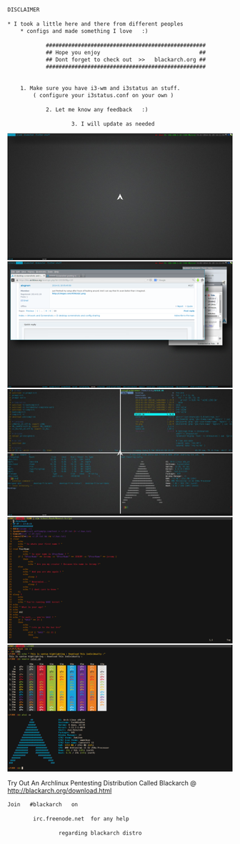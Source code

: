 	DISCLAIMER

	* I took a little here and there from different peoples 
		* configs and made something I love   :)

				##################################################
				## Hope you enjoy 								##
				## Dont forget to check out  >>   blackarch.org ##
				##################################################


		1. Make sure you have i3-wm and i3status an stuff.
 			( configure your i3status.conf on your own )

				2. Let me know any feedback   :)

						3. I will update as needed 

![ScreenShot](Screenshots/preview.png "Clean")
![ScreenShot](Screenshots/preview2.png "Fake Dirty")
![ScreenShot](Screenshots/preview3.png "Terminator Setup")
![ScreenShot](Screenshots/preview4.png "Urxvt Setup")
![ScreenShot](Screenshots/preview5.png " Urxvt Setup ")

Try Out An Archlinux Pentesting Distribution 
		Called Blackarch @ http://blackarch.org/download.html

	Join   #blackarch   on    
			
			irc.freenode.net  for any help 
					
					regarding blackarch distro
